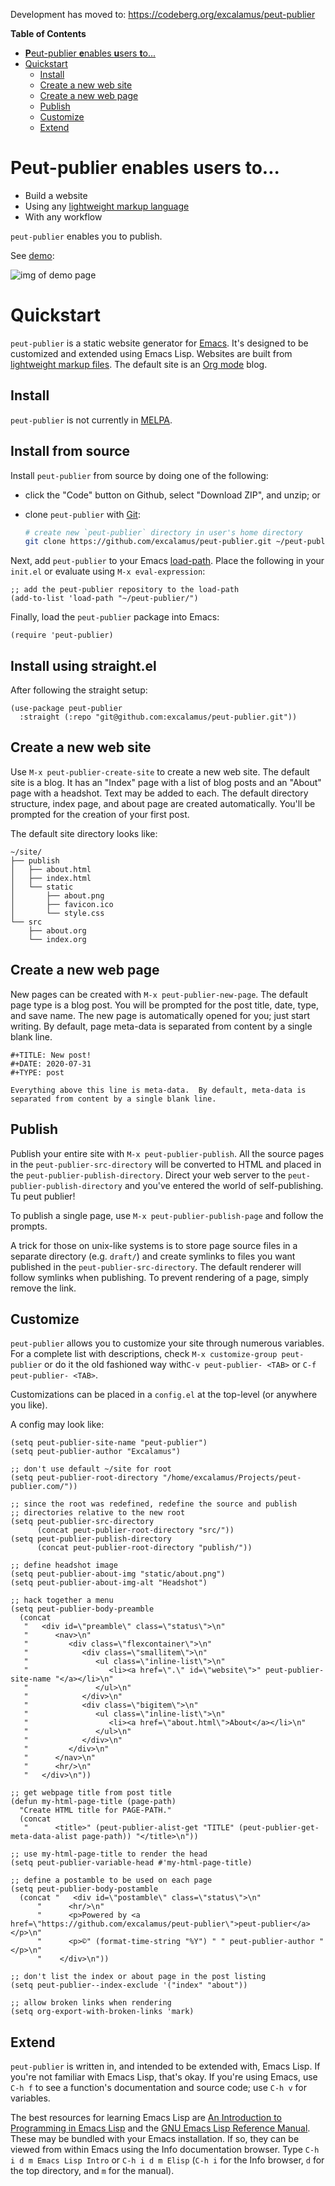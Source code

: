 Development has moved to: https://codeberg.org/excalamus/peut-publier

<!-- markdown-toc start - Don't edit this section. Run M-x markdown-toc-refresh-toc -->
**Table of Contents**

- [**P**eut-publier **e**nables **u**sers **t**o...](#peut-publier-enables-users-to)
- [Quickstart](#quickstart)
    - [Install](#install)
    - [Create a new web site](#create-a-new-web-site)
    - [Create a new web page](#create-a-new-web-page)
    - [Publish](#publish)
    - [Customize](#customize)
    - [Extend](#extend)

<!-- markdown-toc end -->

# **P**eut-publier **e**nables **u**sers **t**o...

* Build a website
* Using any [lightweight markup language](https://en.m.wikipedia.org/wiki/Lightweight_markup_language)
* With any workflow

`peut-publier` enables you to publish.

See [demo](https://excalamus.github.io/publish/index.html):

![img of demo page](./demo.png?raw=true)

# Quickstart

`peut-publier` is a static website generator for [Emacs](https://www.gnu.org/software/emacs/).  It's
designed to be customized and extended using Emacs Lisp.  Websites are
built from [lightweight markup files](https://en.m.wikipedia.org/wiki/Lightweight_markup_language).  The default site is an [Org
mode](https://orgmode.org/) blog.

## Install

`peut-publier` is not currently in [MELPA](https://melpa.org/).

## Install from source

Install `peut-publier` from source by doing one of the following:

* click the "Code" button on Github, select "Download ZIP", and unzip;
  or
* clone `peut-publier` with [Git](http://git-scm.com):

  ```sh
  # create new `peut-publier` directory in user's home directory
  git clone https://github.com/excalamus/peut-publier.git ~/peut-publier
  ```

Next, add `peut-publier` to your Emacs [load-path](https://www.gnu.org/software/emacs/manual/html_node/elisp/Library-Search.html).  Place the
following in your `init.el` or evaluate using `M-x eval-expression`:

```emacs-lisp
;; add the peut-publier repository to the load-path
(add-to-list 'load-path "~/peut-publier/")
```

Finally, load the `peut-publier` package into Emacs:

```emacs-lisp
(require 'peut-publier)
```

## Install using straight.el

After following the straight setup:

```emacs-lisp
(use-package peut-publier
  :straight (:repo "git@github.com:excalamus/peut-publier.git"))
```

## Create a new web site

Use `M-x peut-publier-create-site` to create a new web site.  The
default site is a blog.  It has an "Index" page with a
list of blog posts and an "About" page with a headshot.  Text may be
added to each.  The default directory structure, index page, and about
page are created automatically.  You'll be prompted for the creation
of your first post.

The default site directory looks like:

```
~/site/
├── publish
│   ├── about.html
│   ├── index.html
│   └── static
│       ├── about.png
│       ├── favicon.ico
│       └── style.css
└── src
    ├── about.org
    └── index.org
```

## Create a new web page

New pages can be created with `M-x peut-publier-new-page`.  The
default page type is a blog post.  You will be prompted for the post
title, date, type, and save name.  The new page is automatically
opened for you; just start writing.  By default, page meta-data is
separated from content by a single blank line.

```
#+TITLE: New post!
#+DATE: 2020-07-31
#+TYPE: post

Everything above this line is meta-data.  By default, meta-data is
separated from content by a single blank line.
```

## Publish

Publish your entire site with `M-x peut-publier-publish`.  All the
source pages in the `peut-publier-src-directory` will be converted to
HTML and placed in the `peut-publier-publish-directory`.  Direct your
web server to the `peut-publier-publish-directory` and you've entered
the world of self-publishing.  Tu peut publier!

To publish a single page, use `M-x peut-publier-publish-page` and
follow the prompts.

A trick for those on unix-like systems is to store page source files
in a separate directory (e.g. `draft/`) and create symlinks to files
you want published in the `peut-publier-src-directory`. The default
renderer will follow symlinks when publishing. To prevent rendering of
a page, simply remove the link.

## Customize

`peut-publier` allows you to customize your site through numerous
variables.  For a complete list with descriptions, check `M-x
customize-group peut-publier` or do it the old fashioned way with`C-v
peut-publier- <TAB>` or `C-f peut-publier- <TAB>`.

Customizations can be placed in a `config.el` at the top-level (or
anywhere you like).

A config may look like:

```emacs-lisp
(setq peut-publier-site-name "peut-publier")
(setq peut-publier-author "Excalamus")

;; don't use default ~/site for root
(setq peut-publier-root-directory "/home/excalamus/Projects/peut-publier.com/"))

;; since the root was redefined, redefine the source and publish
;; directories relative to the new root
(setq peut-publier-src-directory
      (concat peut-publier-root-directory "src/"))
(setq peut-publier-publish-directory
      (concat peut-publier-root-directory "publish/"))

;; define headshot image
(setq peut-publier-about-img "static/about.png")
(setq peut-publier-about-img-alt "Headshot")

;; hack together a menu
(setq peut-publier-body-preamble
  (concat
   "   <div id=\"preamble\" class=\"status\">\n"
   "      <nav>\n"
   "         <div class=\"flexcontainer\">\n"
   "            <div class=\"smallitem\">\n"
   "               <ul class=\"inline-list\">\n"
   "                  <li><a href=\".\" id=\"website\">" peut-publier-site-name "</a></li>\n"
   "               </ul>\n"
   "            </div>\n"
   "            <div class=\"bigitem\">\n"
   "               <ul class=\"inline-list\">\n"
   "                  <li><a href=\"about.html\">About</a></li>\n"
   "               </ul>\n"
   "            </div>\n"
   "         </div>\n"
   "      </nav>\n"
   "      <hr/>\n"
   "   </div>\n"))

;; get webpage title from post title
(defun my-html-page-title (page-path)
  "Create HTML title for PAGE-PATH."
  (concat
   "      <title>" (peut-publier-alist-get "TITLE" (peut-publier-get-meta-data-alist page-path)) "</title>\n"))

;; use my-html-page-title to render the head
(setq peut-publier-variable-head #'my-html-page-title)

;; define a postamble to be used on each page
(setq peut-publier-body-postamble
  (concat "   <div id=\"postamble\" class=\"status\">\n"
      "      <hr/>\n"
      "      <p>Powered by <a href=\"https://github.com/excalamus/peut-publier\">peut-publier</a></p>\n"
      "      <p>©" (format-time-string "%Y") " " peut-publier-author "</p>\n"
      "    </div>\n"))

;; don't list the index or about page in the post listing
(setq peut-publier--index-exclude '("index" "about"))

;; allow broken links when rendering
(setq org-export-with-broken-links 'mark)
```

## Extend

`peut-publier` is written in, and intended to be extended with, Emacs
Lisp.  If you're not familiar with Emacs Lisp, that's okay.  If you're
using Emacs, use `C-h f` to see a function's documentation and source
code; use `C-h v` for variables.

The best resources for learning Emacs Lisp are [An Introduction to
Programming in Emacs Lisp](https://www.gnu.org/software/emacs/manual/eintr.html) and the [GNU Emacs Lisp Reference
Manual](https://www.gnu.org/software/emacs/manual/elisp.html).  These may be bundled with your Emacs installation.  If
so, they can be viewed from within Emacs using the Info documentation
browser.  Type `C-h i d m Emacs Lisp Intro` or `C-h i d m Elisp` (`C-h
i` for the Info browser, `d` for the top directory, and `m` for the
manual).
